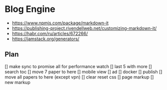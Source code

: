 # Blog Engine

* https://www.npmjs.com/package/markdown-it
* https://publishing-project.rivendellweb.net/customizing-markdown-it/
* https://habr.com/ru/articles/672266/
* https://jamstack.org/generators/

## Plan

[] make sync to promise all for performance watch
[] last 5 with more
[] search toc
[] move 7 paper to here 
[] mobile view
[] ad
[] docker
[] publish
[] move all papers to here (except vpn)
[] clear reset css
[] page markup
[] new markup

